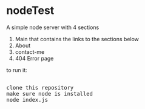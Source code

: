 # nodeTest

A simple node server with 4 sections

1. Main that contains the links to the sections below
2. About
3. contact-me
4. 404 Error page

to run it:

<pre>

clone this repository
make sure node is installed
node index.js

</pre>
